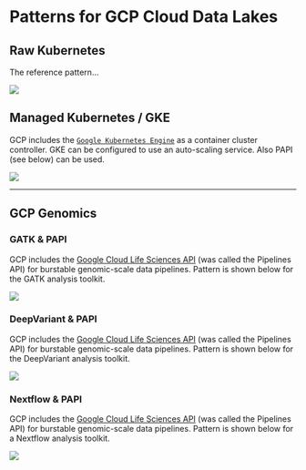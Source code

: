 # Patterns for GCP Cloud Data Lakes

## Raw Kubernetes

The reference pattern...  

<img src="https://github.com/lynnlangit/learning-cloud/blob/38919ae405d672286aec0a33ebe01e1b42c3d096/images/data-lakes/cloud-k8.png">

## Managed Kubernetes / GKE

GCP includes the [`Google Kubernetes Engine`](https://cloud.google.com/kubernetes-engine) as a container cluster controller. GKE can be configured to use an auto-scaling service.  Also PAPI (see below) can be used.  

<img src="https://github.com/lynnlangit/learning-cloud/blob/38919ae405d672286aec0a33ebe01e1b42c3d096/images/data-lakes/gcp-k8.png">


---
## GCP Genomics 

### GATK & PAPI 

GCP includes the [Google Cloud Life Sciences API](https://cloud.google.com/life-sciences/docs/reference/rest) (was called the Pipelines API) for burstable genomic-scale data pipelines. Pattern is shown below for the GATK analysis toolkit.

<img src="https://github.com/lynnlangit/learning-cloud/blob/38919ae405d672286aec0a33ebe01e1b42c3d096/images/data-lakes/gcp-cromwell.png">

### DeepVariant & PAPI

GCP includes the [Google Cloud Life Sciences API](https://cloud.google.com/life-sciences/docs/reference/rest) (was called the Pipelines API) for burstable genomic-scale data pipelines. Pattern is shown below for the DeepVariant analysis toolkit.

<img src="https://github.com/lynnlangit/learning-cloud/blob/38919ae405d672286aec0a33ebe01e1b42c3d096/images/data-lakes/gcp-deepvariant.png">


### Nextflow & PAPI

GCP includes the [Google Cloud Life Sciences API](https://cloud.google.com/life-sciences/docs/reference/rest) (was called the Pipelines API) for burstable genomic-scale data pipelines. Pattern is shown below for a Nextflow analysis toolkit.

<img src="https://github.com/lynnlangit/learning-cloud/blob/38919ae405d672286aec0a33ebe01e1b42c3d096/images/data-lakes/gcp-nextflow.png">
